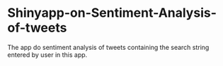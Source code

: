 # Shinyapp-on-Sentiment-Analysis-of-tweets
The app do sentiment analysis of tweets containing the search string entered by user in this app.
